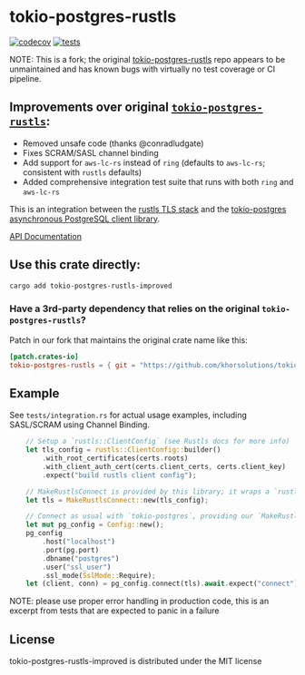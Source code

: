 # tokio-postgres-rustls

[![codecov](https://codecov.io/github/dsykes16/tokio-postgres-rustls/graph/badge.svg?token=PKUZQ62OP8)](https://codecov.io/github/dsykes16/tokio-postgres-rustls)
[![tests](https://github.com/dsykes16/tokio-postgres-rustls/actions/workflows/rust.yml/badge.svg)](https://github.com/dsykes16/tokio-postgres-rustls/actions/workflows/rust.yml)

NOTE: This is a fork; the original [tokio-postgres-rustls](https://github.com/jbg/tokio-postgres-rustls) repo appears to be unmaintained and has known bugs with virtually no test coverage or CI pipeline.

## Improvements over original [`tokio-postgres-rustls`](https://github.com/jbg/tokio-postgres-rustls):

- Removed unsafe code (thanks @conradludgate)
- Fixes SCRAM/SASL channel binding
- Add support for `aws-lc-rs` instead of `ring` (defaults to `aws-lc-rs`; consistent with `rustls` defaults)
- Added comprehensive integration test suite that runs with both `ring` and `aws-lc-rs`

This is an integration between the [rustls TLS stack](https://github.com/ctz/rustls)
and the [tokio-postgres asynchronous PostgreSQL client library](https://github.com/sfackler/rust-postgres).

[API Documentation](https://docs.rs/tokio-postgres-rustls-improved/)

## Use this crate directly:

```sh
cargo add tokio-postgres-rustls-improved
```

### Have a 3rd-party dependency that relies on the original `tokio-postgres-rustls`?

Patch in our fork that maintains the original crate name like this:

```toml
[patch.crates-io]
tokio-postgres-rustls = { git = "https://github.com/khorsolutions/tokio-postgres-rustls.git", tag = "0.15.0" }
```

## Example

See `tests/integration.rs` for actual usage examples, including SASL/SCRAM using Channel Binding.

```rust
    // Setup a `rustls::ClientConfig` (see Rustls docs for more info)
    let tls_config = rustls::ClientConfig::builder()
        .with_root_certificates(certs.roots)
        .with_client_auth_cert(certs.client_certs, certs.client_key)
        .expect("build rustls client config");

    // MakeRustlsConnect is provided by this library; it wraps a `rustls::CLientConfig`
    let tls = MakeRustlsConnect::new(tls_config);

    // Connect as usual with `tokio-postgres`, providing our `MakeRustlsConnect` as the `tls` arg
    let mut pg_config = Config::new();
    pg_config
        .host("localhost")
        .port(pg.port)
        .dbname("postgres")
        .user("ssl_user")
        .ssl_mode(SslMode::Require);
    let (client, conn) = pg_config.connect(tls).await.expect("connect");
```
NOTE: please use proper error handling in production code, this is an excerpt from tests that are expected to panic in a failure

## License

tokio-postgres-rustls-improved is distributed under the MIT license
